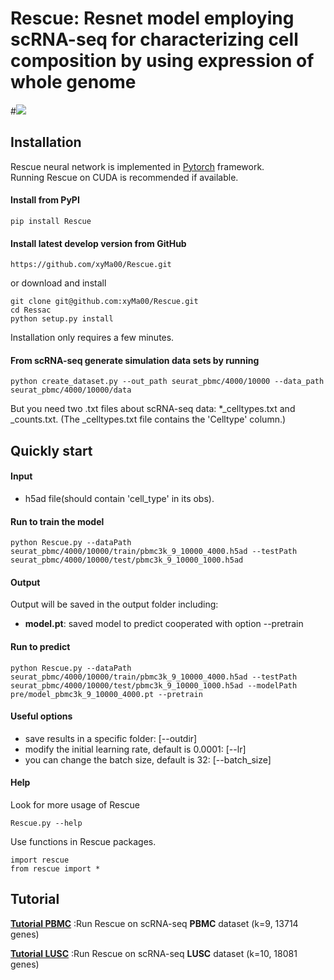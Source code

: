 # Rescue: Resnet model employing scRNA-seq for characterizing cell composition by using expression of whole genome

#![](https://github.com/xyMa00/Rescue/wiki/png/Rescue_model.png)


## Installation  

Rescue neural network is implemented in [Pytorch](https://pytorch.org/) framework.  
Running Rescue on CUDA is recommended if available.   

#### Install from PyPI

    pip install Rescue

#### Install latest develop version from GitHub
    https://github.com/xyMa00/Rescue.git
or download and install

	git clone git@github.com:xyMa00/Rescue.git
	cd Ressac
	python setup.py install
    
Installation only requires a few minutes. 

 #### From scRNA-seq generate simulation data sets by running 

    python create_dataset.py --out_path seurat_pbmc/4000/10000 --data_path seurat_pbmc/4000/10000/data
But you need two .txt files about scRNA-seq data: *_celltypes.txt and _counts.txt.
(The _celltypes.txt file contains the 'Celltype' column.)


## Quickly start

#### Input
* h5ad file(should contain 'cell_type' in its obs).

#### Run to train the model

    python Rescue.py --dataPath seurat_pbmc/4000/10000/train/pbmc3k_9_10000_4000.h5ad --testPath seurat_pbmc/4000/10000/test/pbmc3k_9_10000_1000.h5ad

#### Output
Output will be saved in the output folder including:
* **model.pt**:  saved model to predict cooperated with option --pretrain


#### Run to predict

    python Rescue.py --dataPath seurat_pbmc/4000/10000/train/pbmc3k_9_10000_4000.h5ad --testPath seurat_pbmc/4000/10000/test/pbmc3k_9_10000_1000.h5ad --modelPath pre/model_pbmc3k_9_10000_4000.pt --pretrain



#### Useful options  
* save results in a specific folder: [--outdir] 
* modify the initial learning rate, default is 0.0001: [--lr]  
* you can change the batch size, default is 32: [--batch_size] 


#### Help
Look for more usage of Rescue 

	Rescue.py --help 

Use functions in Rescue packages.

	import rescue
	from rescue import *

## Tutorial
**[Tutorial PBMC](https://github.com/xyMa00/Rescue/wiki/PBMC)**   :Run Rescue on scRNA-seq **PBMC** dataset (k=9, 13714 genes)


**[Tutorial LUSC](https://github.com/xyMa00/Rescue/wiki/LUSC)**   :Run Rescue on scRNA-seq **LUSC** dataset (k=10, 18081 genes)
